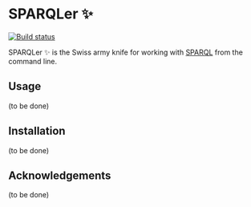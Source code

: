 # SPARQLer ✨
[![Build status](https://github.com/mthmulders/sparqler/actions/workflows/build.yml/badge.svg)](https://github.com/mthmulders/sparqler/actions/workflows/build.yml)

SPARQLer ✨ is the Swiss army knife for working with [SPARQL](https://en.wikipedia.org/wiki/SPARQL) from the command line.

## Usage

(to be done)

## Installation

(to be done)

## Acknowledgements

(to be done)
